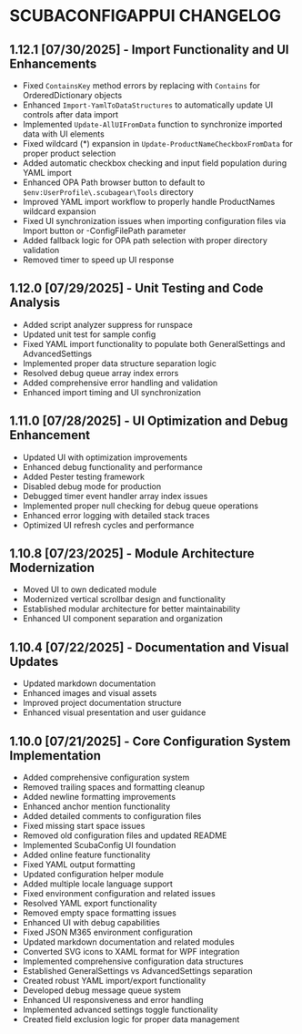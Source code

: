 # SCUBACONFIGAPPUI CHANGELOG

## 1.12.1 [07/30/2025] - Import Functionality and UI Enhancements
- Fixed `ContainsKey` method errors by replacing with `Contains` for OrderedDictionary objects
- Enhanced `Import-YamlToDataStructures` to automatically update UI controls after data import
- Implemented `Update-AllUIFromData` function to synchronize imported data with UI elements
- Fixed wildcard (*) expansion in `Update-ProductNameCheckboxFromData` for proper product selection
- Added automatic checkbox checking and input field population during YAML import
- Enhanced OPA Path browser button to default to `$env:UserProfile\.scubagear\Tools` directory
- Improved YAML import workflow to properly handle ProductNames wildcard expansion
- Fixed UI synchronization issues when importing configuration files via Import button or -ConfigFilePath parameter
- Added fallback logic for OPA path selection with proper directory validation
- Removed timer to speed up UI response

## 1.12.0 [07/29/2025] - Unit Testing and Code Analysis
- Added script analyzer suppress for runspace
- Updated unit test for sample config
- Fixed YAML import functionality to populate both GeneralSettings and AdvancedSettings
- Implemented proper data structure separation logic
- Resolved debug queue array index errors
- Added comprehensive error handling and validation
- Enhanced import timing and UI synchronization

## 1.11.0 [07/28/2025] - UI Optimization and Debug Enhancement
- Updated UI with optimization improvements
- Enhanced debug functionality and performance
- Added Pester testing framework
- Disabled debug mode for production
- Debugged timer event handler array index issues
- Implemented proper null checking for debug queue operations
- Enhanced error logging with detailed stack traces
- Optimized UI refresh cycles and performance

## 1.10.8 [07/23/2025] - Module Architecture Modernization
- Moved UI to own dedicated module
- Modernized vertical scrollbar design and functionality
- Established modular architecture for better maintainability
- Enhanced UI component separation and organization

## 1.10.4 [07/22/2025] - Documentation and Visual Updates
- Updated markdown documentation
- Enhanced images and visual assets
- Improved project documentation structure
- Enhanced visual presentation and user guidance

## 1.10.0 [07/21/2025] - Core Configuration System Implementation
- Added comprehensive configuration system
- Removed trailing spaces and formatting cleanup
- Added newline formatting improvements
- Enhanced anchor mention functionality
- Added detailed comments to configuration files
- Fixed missing start space issues
- Removed old configuration files and updated README
- Implemented ScubaConfig UI foundation
- Added online feature functionality
- Fixed YAML output formatting
- Updated configuration helper module
- Added multiple locale language support
- Fixed environment configuration and related issues
- Resolved YAML export functionality
- Removed empty space formatting issues
- Enhanced UI with debug capabilities
- Fixed JSON M365 environment configuration
- Updated markdown documentation and related modules
- Converted SVG icons to XAML format for WPF integration
- Implemented comprehensive configuration data structures
- Established GeneralSettings vs AdvancedSettings separation
- Created robust YAML import/export functionality
- Developed debug message queue system
- Enhanced UI responsiveness and error handling
- Implemented advanced settings toggle functionality
- Created field exclusion logic for proper data management 